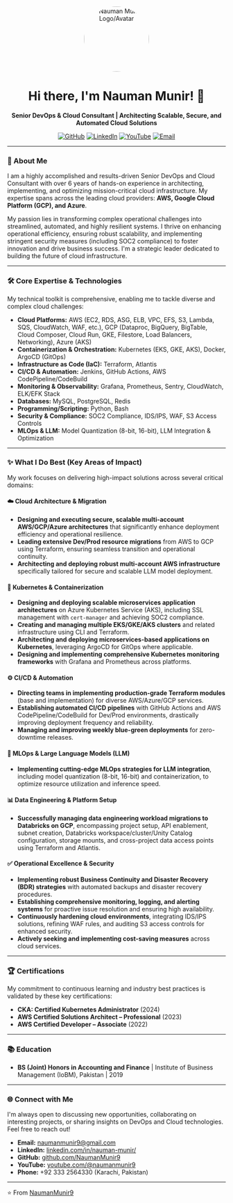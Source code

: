 <div align="center">
  <img src="https://placehold.co/150x150/000000/FFFFFF?text=NM" alt="Nauman Munir Logo/Avatar" style="border-radius: 50%; width: 150px; height: 150px;"/>
  <h1>Hi there, I'm Nauman Munir! 👋</h1>
  <p><strong>Senior DevOps & Cloud Consultant | Architecting Scalable, Secure, and Automated Cloud Solutions</strong></p>
  <p>
    <a href="https://github.com/NaumanMunir9"><img src="https://img.shields.io/badge/GitHub-100000?style=for-the-badge&logo=github&logoColor=white" alt="GitHub"></a>
    <a href="https://www.linkedin.com/in/nauman-munir/"><img src="https://img.shields.io/badge/LinkedIn-0077B5?style=for-the-badge&logo=linkedin&logoColor=white" alt="LinkedIn"></a>
    <a href="https://www.youtube.com/@naumanmunir9"><img src="https://img.shields.io/badge/YouTube-FF0000?style=for-the-badge&logo=youtube&logoColor=white" alt="YouTube"></a>
    <a href="mailto:naumanmunir9@gmail.com"><img src="https://img.shields.io/badge/Email-D14836?style=for-the-badge&logo=gmail&logoColor=white" alt="Email"></a>
  </p>
</div>

---

### 🚀 About Me

I am a highly accomplished and results-driven Senior DevOps and Cloud Consultant with over 6 years of hands-on experience in architecting, implementing, and optimizing mission-critical cloud infrastructure. My expertise spans across the leading cloud providers: **AWS, Google Cloud Platform (GCP), and Azure**.

My passion lies in transforming complex operational challenges into streamlined, automated, and highly resilient systems. I thrive on enhancing operational efficiency, ensuring robust scalability, and implementing stringent security measures (including SOC2 compliance) to foster innovation and drive business success. I'm a strategic leader dedicated to building the future of cloud infrastructure.

---

### 🛠️ Core Expertise & Technologies

My technical toolkit is comprehensive, enabling me to tackle diverse and complex cloud challenges:

* **Cloud Platforms:** AWS (EC2, RDS, ASG, ELB, VPC, EFS, S3, Lambda, SQS, CloudWatch, WAF, etc.), GCP (Dataproc, BigQuery, BigTable, Cloud Composer, Cloud Run, GKE, Filestore, Load Balancers, Networking), Azure (AKS)
* **Containerization & Orchestration:** Kubernetes (EKS, GKE, AKS), Docker, ArgoCD (GitOps)
* **Infrastructure as Code (IaC):** Terraform, Atlantis
* **CI/CD & Automation:** Jenkins, GitHub Actions, AWS CodePipeline/CodeBuild
* **Monitoring & Observability:** Grafana, Prometheus, Sentry, CloudWatch, ELK/EFK Stack
* **Databases:** MySQL, PostgreSQL, Redis
* **Programming/Scripting:** Python, Bash
* **Security & Compliance:** SOC2 Compliance, IDS/IPS, WAF, S3 Access Controls
* **MLOps & LLM:** Model Quantization (8-bit, 16-bit), LLM Integration & Optimization

---

### ✨ What I Do Best (Key Areas of Impact)

My work focuses on delivering high-impact solutions across several critical domains:

#### ☁️ Cloud Architecture & Migration
* **Designing and executing secure, scalable multi-account AWS/GCP/Azure architectures** that significantly enhance deployment efficiency and operational resilience.
* **Leading extensive Dev/Prod resource migrations** from AWS to GCP using Terraform, ensuring seamless transition and operational continuity.
* **Architecting and deploying robust multi-account AWS infrastructure** specifically tailored for secure and scalable LLM model deployment.

#### 🐳 Kubernetes & Containerization
* **Designing and deploying scalable microservices application architectures** on Azure Kubernetes Service (AKS), including SSL management with `cert-manager` and achieving SOC2 compliance.
* **Creating and managing multiple EKS/GKE/AKS clusters** and related infrastructure using CLI and Terraform.
* **Architecting and deploying microservices-based applications on Kubernetes**, leveraging ArgoCD for GitOps where applicable.
* **Designing and implementing comprehensive Kubernetes monitoring frameworks** with Grafana and Prometheus across platforms.

#### ⚙️ CI/CD & Automation
* **Directing teams in implementing production-grade Terraform modules** (base and implementation) for diverse AWS/Azure/GCP services.
* **Establishing automated CI/CD pipelines** with GitHub Actions and AWS CodePipeline/CodeBuild for Dev/Prod environments, drastically improving deployment frequency and reliability.
* **Managing and improving weekly blue-green deployments** for zero-downtime releases.

#### 🧠 MLOps & Large Language Models (LLM)
* **Implementing cutting-edge MLOps strategies for LLM integration**, including model quantization (8-bit, 16-bit) and containerization, to optimize resource utilization and inference speed.

#### 📊 Data Engineering & Platform Setup
* **Successfully managing data engineering workload migrations to Databricks on GCP**, encompassing project setup, API enablement, subnet creation, Databricks workspace/cluster/Unity Catalog configuration, storage mounts, and cross-project data access points using Terraform and Atlantis.

#### ✅ Operational Excellence & Security
* **Implementing robust Business Continuity and Disaster Recovery (BDR) strategies** with automated backups and disaster recovery procedures.
* **Establishing comprehensive monitoring, logging, and alerting systems** for proactive issue resolution and ensuring high availability.
* **Continuously hardening cloud environments**, integrating IDS/IPS solutions, refining WAF rules, and auditing S3 access controls for enhanced security.
* **Actively seeking and implementing cost-saving measures** across cloud services.

---

### 🏆 Certifications

My commitment to continuous learning and industry best practices is validated by these key certifications:

* **CKA: Certified Kubernetes Administrator** (2024)
* **AWS Certified Solutions Architect – Professional** (2023)
* **AWS Certified Developer – Associate** (2022)

---

### 📚 Education

* **BS (Joint) Honors in Accounting and Finance** | Institute of Business Management (IoBM), Pakistan | 2019

---

### 🌐 Connect with Me

I'm always open to discussing new opportunities, collaborating on interesting projects, or sharing insights on DevOps and Cloud technologies. Feel free to reach out!

* **Email:** naumanmunir9@gmail.com
* **LinkedIn:** [linkedin.com/in/nauman-munir/](https://www.linkedin.com/in/nauman-munir/)
* **GitHub:** [github.com/NaumanMunir9](https://github.com/NaumanMunir9)
* **YouTube:** [youtube.com/@naumanmunir9](https://www.youtube.com/@naumanmunir9)
* **Phone:** +92 333 2564330 (Karachi, Pakistan)

---

⭐️ From [NaumanMunir9](https://github.com/NaumanMunir9)
